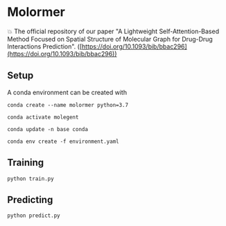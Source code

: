 # Molormer 
:boom: The official repository of our paper "A Lightweight Self-Attention-Based Method Focused on Spatial Structure of Molecular Graph for Drug-Drug Interactions Prediction". ([https://doi.org/10.1093/bib/bbac296](https://doi.org/10.1093/bib/bbac296))

## Setup

A conda environment can be created with

`conda create --name molormer python=3.7`

`conda activate molegent`

`conda update -n base conda`

`conda env create -f environment.yaml`

## Training

`python train.py`

## Predicting

`python predict.py`

